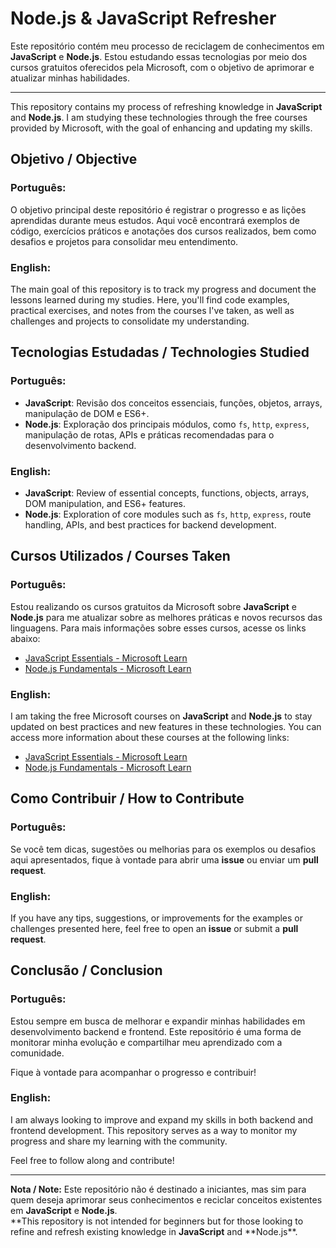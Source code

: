 # Node.js & JavaScript Refresher

Este repositório contém meu processo de reciclagem de conhecimentos em **JavaScript** e **Node.js**. Estou estudando essas tecnologias por meio dos cursos gratuitos oferecidos pela Microsoft, com o objetivo de aprimorar e atualizar minhas habilidades.

---

This repository contains my process of refreshing knowledge in **JavaScript** and **Node.js**. I am studying these technologies through the free courses provided by Microsoft, with the goal of enhancing and updating my skills.

## Objetivo / Objective

### Português:

O objetivo principal deste repositório é registrar o progresso e as lições aprendidas durante meus estudos. Aqui você encontrará exemplos de código, exercícios práticos e anotações dos cursos realizados, bem como desafios e projetos para consolidar meu entendimento.

### English:

The main goal of this repository is to track my progress and document the lessons learned during my studies. Here, you'll find code examples, practical exercises, and notes from the courses I've taken, as well as challenges and projects to consolidate my understanding.

## Tecnologias Estudadas / Technologies Studied

### Português:

- **JavaScript**: Revisão dos conceitos essenciais, funções, objetos, arrays, manipulação de DOM e ES6+.
- **Node.js**: Exploração dos principais módulos, como `fs`, `http`, `express`, manipulação de rotas, APIs e práticas recomendadas para o desenvolvimento backend.

### English:

- **JavaScript**: Review of essential concepts, functions, objects, arrays, DOM manipulation, and ES6+ features.
- **Node.js**: Exploration of core modules such as `fs`, `http`, `express`, route handling, APIs, and best practices for backend development.

## Cursos Utilizados / Courses Taken

### Português:

Estou realizando os cursos gratuitos da Microsoft sobre **JavaScript** e **Node.js** para me atualizar sobre as melhores práticas e novos recursos das linguagens. Para mais informações sobre esses cursos, acesse os links abaixo:

- [JavaScript Essentials - Microsoft Learn](https://learn.microsoft.com/en-us/training/modules/javascript-essentials/)
- [Node.js Fundamentals - Microsoft Learn](https://learn.microsoft.com/en-us/training/modules/nodejs-fundamentals/)

### English:

I am taking the free Microsoft courses on **JavaScript** and **Node.js** to stay updated on best practices and new features in these technologies. You can access more information about these courses at the following links:

- [JavaScript Essentials - Microsoft Learn](https://learn.microsoft.com/en-us/training/modules/javascript-essentials/)
- [Node.js Fundamentals - Microsoft Learn](https://learn.microsoft.com/en-us/training/modules/nodejs-fundamentals/)

## Como Contribuir / How to Contribute

### Português:

Se você tem dicas, sugestões ou melhorias para os exemplos ou desafios aqui apresentados, fique à vontade para abrir uma **issue** ou enviar um **pull request**.

### English:

If you have any tips, suggestions, or improvements for the examples or challenges presented here, feel free to open an **issue** or submit a **pull request**.

## Conclusão / Conclusion

### Português:

Estou sempre em busca de melhorar e expandir minhas habilidades em desenvolvimento backend e frontend. Este repositório é uma forma de monitorar minha evolução e compartilhar meu aprendizado com a comunidade.

Fique à vontade para acompanhar o progresso e contribuir!

### English:

I am always looking to improve and expand my skills in both backend and frontend development. This repository serves as a way to monitor my progress and share my learning with the community.

Feel free to follow along and contribute!

---

**Nota / Note:** Este repositório não é destinado a iniciantes, mas sim para quem deseja aprimorar seus conhecimentos e reciclar conceitos existentes em **JavaScript** e **Node.js**.  
**This repository is not intended for beginners but for those looking to refine and refresh existing knowledge in **JavaScript** and **Node.js\*\*.
